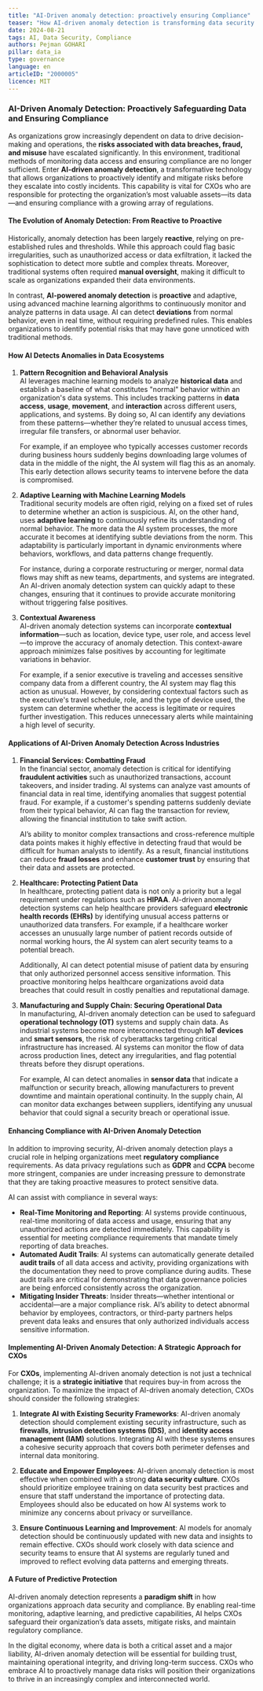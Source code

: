 ```yaml
---
title: "AI-Driven anomaly detection: proactively ensuring Compliance"
teaser: "How AI-driven anomaly detection is transforming data security and compliance, enabling CXOs to proactively mitigate risks in an increasingly complex data environment."
date: 2024-08-21
tags: AI, Data Security, Compliance
authors: Pejman GOHARI
pillar: data_ia
type: governance
language: en
articleID: "2000005"
licence: MIT
---
```


### **AI-Driven Anomaly Detection: Proactively Safeguarding Data and Ensuring Compliance**

As organizations grow increasingly dependent on data to drive decision-making and operations, the **risks associated with data breaches, fraud, and misuse** have escalated significantly. In this environment, traditional methods of monitoring data access and ensuring compliance are no longer sufficient. Enter **AI-driven anomaly detection**, a transformative technology that allows organizations to proactively identify and mitigate risks before they escalate into costly incidents. This capability is vital for CXOs who are responsible for protecting the organization’s most valuable assets—its data—and ensuring compliance with a growing array of regulations.

#### **The Evolution of Anomaly Detection: From Reactive to Proactive**

Historically, anomaly detection has been largely **reactive**, relying on pre-established rules and thresholds. While this approach could flag basic irregularities, such as unauthorized access or data exfiltration, it lacked the sophistication to detect more subtle and complex threats. Moreover, traditional systems often required **manual oversight**, making it difficult to scale as organizations expanded their data environments.

In contrast, **AI-powered anomaly detection** is **proactive** and adaptive, using advanced machine learning algorithms to continuously monitor and analyze patterns in data usage. AI can detect **deviations** from normal behavior, even in real time, without requiring predefined rules. This enables organizations to identify potential risks that may have gone unnoticed with traditional methods.

#### **How AI Detects Anomalies in Data Ecosystems**

1. **Pattern Recognition and Behavioral Analysis**  
   AI leverages machine learning models to analyze **historical data** and establish a baseline of what constitutes "normal" behavior within an organization's data systems. This includes tracking patterns in **data access**, **usage**, **movement**, and **interaction** across different users, applications, and systems. By doing so, AI can identify any deviations from these patterns—whether they’re related to unusual access times, irregular file transfers, or abnormal user behavior.

   For example, if an employee who typically accesses customer records during business hours suddenly begins downloading large volumes of data in the middle of the night, the AI system will flag this as an anomaly. This early detection allows security teams to intervene before the data is compromised.

2. **Adaptive Learning with Machine Learning Models**  
   Traditional security models are often rigid, relying on a fixed set of rules to determine whether an action is suspicious. AI, on the other hand, uses **adaptive learning** to continuously refine its understanding of normal behavior. The more data the AI system processes, the more accurate it becomes at identifying subtle deviations from the norm. This adaptability is particularly important in dynamic environments where behaviors, workflows, and data patterns change frequently.

   For instance, during a corporate restructuring or merger, normal data flows may shift as new teams, departments, and systems are integrated. An AI-driven anomaly detection system can quickly adapt to these changes, ensuring that it continues to provide accurate monitoring without triggering false positives.

3. **Contextual Awareness**  
   AI-driven anomaly detection systems can incorporate **contextual information**—such as location, device type, user role, and access level—to improve the accuracy of anomaly detection. This context-aware approach minimizes false positives by accounting for legitimate variations in behavior.

   For example, if a senior executive is traveling and accesses sensitive company data from a different country, the AI system may flag this action as unusual. However, by considering contextual factors such as the executive's travel schedule, role, and the type of device used, the system can determine whether the access is legitimate or requires further investigation. This reduces unnecessary alerts while maintaining a high level of security.

#### **Applications of AI-Driven Anomaly Detection Across Industries**

1. **Financial Services: Combatting Fraud**  
   In the financial sector, anomaly detection is critical for identifying **fraudulent activities** such as unauthorized transactions, account takeovers, and insider trading. AI systems can analyze vast amounts of financial data in real time, identifying anomalies that suggest potential fraud. For example, if a customer's spending patterns suddenly deviate from their typical behavior, AI can flag the transaction for review, allowing the financial institution to take swift action.

   AI’s ability to monitor complex transactions and cross-reference multiple data points makes it highly effective in detecting fraud that would be difficult for human analysts to identify. As a result, financial institutions can reduce **fraud losses** and enhance **customer trust** by ensuring that their data and assets are protected.

2. **Healthcare: Protecting Patient Data**  
   In healthcare, protecting patient data is not only a priority but a legal requirement under regulations such as **HIPAA**. AI-driven anomaly detection systems can help healthcare providers safeguard **electronic health records (EHRs)** by identifying unusual access patterns or unauthorized data transfers. For example, if a healthcare worker accesses an unusually large number of patient records outside of normal working hours, the AI system can alert security teams to a potential breach.

   Additionally, AI can detect potential misuse of patient data by ensuring that only authorized personnel access sensitive information. This proactive monitoring helps healthcare organizations avoid data breaches that could result in costly penalties and reputational damage.

3. **Manufacturing and Supply Chain: Securing Operational Data**  
   In manufacturing, AI-driven anomaly detection can be used to safeguard **operational technology (OT)** systems and supply chain data. As industrial systems become more interconnected through **IoT devices** and **smart sensors**, the risk of cyberattacks targeting critical infrastructure has increased. AI systems can monitor the flow of data across production lines, detect any irregularities, and flag potential threats before they disrupt operations.

   For example, AI can detect anomalies in **sensor data** that indicate a malfunction or security breach, allowing manufacturers to prevent downtime and maintain operational continuity. In the supply chain, AI can monitor data exchanges between suppliers, identifying any unusual behavior that could signal a security breach or operational issue.

#### **Enhancing Compliance with AI-Driven Anomaly Detection**

In addition to improving security, AI-driven anomaly detection plays a crucial role in helping organizations meet **regulatory compliance** requirements. As data privacy regulations such as **GDPR** and **CCPA** become more stringent, companies are under increasing pressure to demonstrate that they are taking proactive measures to protect sensitive data.

AI can assist with compliance in several ways:
- **Real-Time Monitoring and Reporting**: AI systems provide continuous, real-time monitoring of data access and usage, ensuring that any unauthorized actions are detected immediately. This capability is essential for meeting compliance requirements that mandate timely reporting of data breaches.
- **Automated Audit Trails**: AI systems can automatically generate detailed **audit trails** of all data access and activity, providing organizations with the documentation they need to prove compliance during audits. These audit trails are critical for demonstrating that data governance policies are being enforced consistently across the organization.
- **Mitigating Insider Threats**: Insider threats—whether intentional or accidental—are a major compliance risk. AI’s ability to detect abnormal behavior by employees, contractors, or third-party partners helps prevent data leaks and ensures that only authorized individuals access sensitive information.

#### **Implementing AI-Driven Anomaly Detection: A Strategic Approach for CXOs**

For **CXOs**, implementing AI-driven anomaly detection is not just a technical challenge; it is a **strategic initiative** that requires buy-in from across the organization. To maximize the impact of AI-driven anomaly detection, CXOs should consider the following strategies:

1. **Integrate AI with Existing Security Frameworks**: AI-driven anomaly detection should complement existing security infrastructure, such as **firewalls**, **intrusion detection systems (IDS)**, and **identity access management (IAM)** solutions. Integrating AI with these systems ensures a cohesive security approach that covers both perimeter defenses and internal data monitoring.

2. **Educate and Empower Employees**: AI-driven anomaly detection is most effective when combined with a strong **data security culture**. CXOs should prioritize employee training on data security best practices and ensure that staff understand the importance of protecting data. Employees should also be educated on how AI systems work to minimize any concerns about privacy or surveillance.

3. **Ensure Continuous Learning and Improvement**: AI models for anomaly detection should be continuously updated with new data and insights to remain effective. CXOs should work closely with data science and security teams to ensure that AI systems are regularly tuned and improved to reflect evolving data patterns and emerging threats.

#### **A Future of Predictive Protection**

AI-driven anomaly detection represents a **paradigm shift** in how organizations approach data security and compliance. By enabling real-time monitoring, adaptive learning, and predictive capabilities, AI helps CXOs safeguard their organization’s data assets, mitigate risks, and maintain regulatory compliance.

In the digital economy, where data is both a critical asset and a major liability, AI-driven anomaly detection will be essential for building trust, maintaining operational integrity, and driving long-term success. CXOs who embrace AI to proactively manage data risks will position their organizations to thrive in an increasingly complex and interconnected world.
